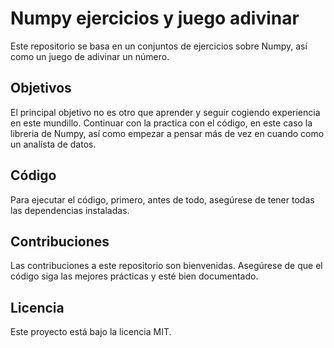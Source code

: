 # Numpy ejercicios y juego adivinar

Este repositorio se basa en un conjuntos de ejercicios sobre Numpy, así como un juego de adivinar un número.

## Objetivos

El principal objetivo no es otro que aprender y seguir cogiendo experiencia en este mundillo. Continuar con la practica con el código, en este caso la libreria de Numpy, así como empezar a pensar más de vez en cuando como un analísta de datos.

## Código

Para ejecutar el código, primero, antes de todo, asegúrese de tener todas las dependencias instaladas.

## Contribuciones

Las contribuciones a este repositorio son bienvenidas. Asegúrese de que el código siga las mejores prácticas y esté bien documentado.

## Licencia

Este proyecto está bajo la licencia MIT.
